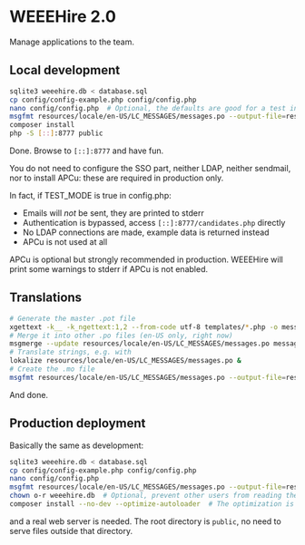 # WEEEHire 2.0

Manage applications to the team.

## Local development

```bash
sqlite3 weeehire.db < database.sql
cp config/config-example.php config/config.php
nano config/config.php  # Optional, the defaults are good for a test instance but not for production
msgfmt resources/locale/en-US/LC_MESSAGES/messages.po --output-file=resources/locale/en-US/LC_MESSAGES/messages.mo
composer install
php -S [::]:8777 public
```

Done. Browse to `[::]:8777` and have fun.

You do not need to configure the SSO part, neither LDAP, neither sendmail, nor to install APCu: these are required in production only.

In fact, if TEST_MODE is true in config.php:

- Emails will *not* be sent, they are printed to stderr
- Authentication is bypassed, access `[::]:8777/candidates.php` directly
- No LDAP connections are made, example data is returned instead
- APCu is not used at all

APCu is optional but strongly recommended in production.
WEEEHire will print some warnings to stderr if APCu is not enabled.

## Translations

```bash
# Generate the master .pot file
xgettext -k__ -k_ngettext:1,2 --from-code utf-8 templates/*.php -o messages.pot
# Merge it into other .po files (en-US only, right now)
msgmerge --update resources/locale/en-US/LC_MESSAGES/messages.po messages.pot
# Translate strings, e.g. with
lokalize resources/locale/en-US/LC_MESSAGES/messages.po &
# Create the .mo file
msgfmt resources/locale/en-US/LC_MESSAGES/messages.po --output-file=resources/locale/en-US/LC_MESSAGES/messages.mo
```

And done.

## Production deployment

Basically the same as development:

```bash
sqlite3 weeehire.db < database.sql
cp config/config-example.php config/config.php
nano config/config.php
msgfmt resources/locale/en-US/LC_MESSAGES/messages.po --output-file=resources/locale/en-US/LC_MESSAGES/messages.mo
chown o-r weeehire.db  # Optional, prevent other users from reading the database
composer install --no-dev --optimize-autoloader  # The optimization is not required but a nice touch
```

and a real web server is needed. The root directory is `public`, no need to serve files outside that directory.
